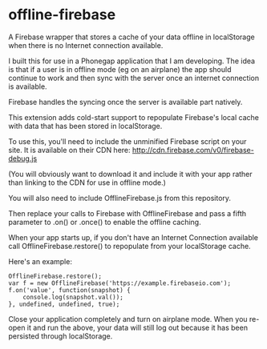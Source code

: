 offline-firebase
================

A Firebase wrapper that stores a cache of your data offline in localStorage when there is no Internet connection available.

I built this for use in a Phonegap application that I am developing. The idea is that if a user is in offline mode (eg
on an airplane) the app should continue to work and then sync with the server once an internet connection is
available.

Firebase handles the syncing once the server is available part natively.

This extension adds cold-start support to repopulate Firebase's local cache with data that has been stored in localStorage.

To use this, you'll need to include the unminified Firebase script on your site.
It is available on their CDN here: http://cdn.firebase.com/v0/firebase-debug.js

(You will obviously want to download it and include it with your app rather than linking to the CDN for
use in offline mode.)

You will also need to include OfflineFirebase.js from this repository.

Then replace your calls to Firebase with OfflineFirebase and pass a fifth parameter to .on() or .once() to enable
the offline caching.

When your app starts up, if you don't have an Internet Connection available call OfflineFirebase.restore() to repopulate
from your localStorage cache.

Here's an example:

    OfflineFirebase.restore();
    var f = new OfflineFirebase('https://example.firebaseio.com');
    f.on('value', function(snapshot) {
        console.log(snapshot.val());
    }, undefined, undefined, true);

Close your application completely and turn on airplane mode. When you re-open it and run the above, your data will
still log out because it has been persisted through localStorage.

